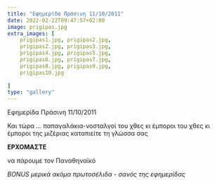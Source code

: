 ```yaml
---
title: "Εφημερίδα Πράσινη 11/10/2011"
date: 2022-02-22T09:47:57+02:00
image: prigipas.jpg
extra_images: [
    prigipas1.jpg, prigipas2.jpg,
    prigipas2.jpg, prigipas3.jpg,
    prigipas4.jpg, prigipas5.jpg,
    prigipas6.jpg, prigipas7.jpg,
    prigipas8.jpg, prigipas9.jpg,
    prigipas10.jpg
    
]
type: "gallery"
---
```


Εφημερίδα Πράσινη 11/10/2011

Και τώρα ... παπαγαλάκια-νοσταλγοί του χθες κι έμποροι του χθες κι έμποροι της μιζέριας καταπιείτε τη γλώσσα σας

**ΕΡΧΟΜΑΣΤΕ**

να πάρουμε τον Παναθηναϊκό 

*BONUS μερικά ακόμα πρωτοσέλιδα - σανός της εφημερίδας*

